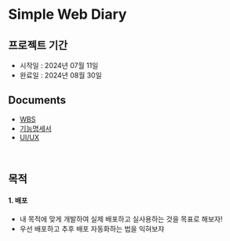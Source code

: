 # Simple Web Diary

## 프로젝트 기간
- 시작일 : 2024년 07월 11일
- 완료일 : 2024년 08월 30일

## Documents
- [WBS](https://docs.google.com/spreadsheets/d/1IIZq2Y1O5BsacyZJRzRVm80XuF3MMPs3/edit?usp=drive_web&ouid=110841142084918331770&rtpof=true)
- [기능명세서](https://docs.google.com/spreadsheets/d/1EKmDqCrQdLxEPcSADVpl3U5geQdLFP44vODQNZRHqsU/edit#gid=0)
- [UI/UX](https://www.figma.com/file/yhhZkeo1rykLYeE7nXGXFl/Diary?node-id=1%3A7&t=j8cQCMo9rZi1JBJw-0)

<br>

## 목적
#### 1. 배포

- 내 목적에 맞게 개발하여 실제 배포하고 실사용하는 것을 목표로 해보자!
- 우선 배포하고 추후 배포 자동화하는 법을 익혀보쟈

